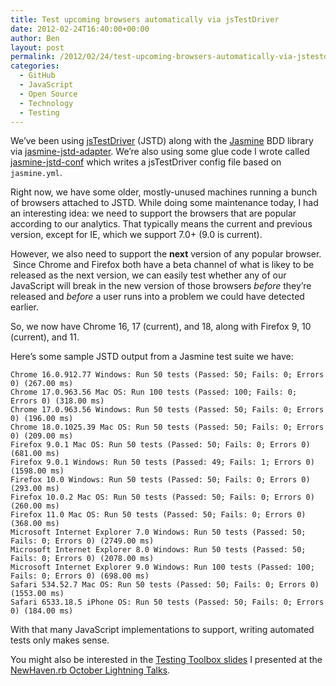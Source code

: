 ```yaml
---
title: Test upcoming browsers automatically via jsTestDriver
date: 2012-02-24T16:40:00+00:00
author: Ben
layout: post
permalink: /2012/02/24/test-upcoming-browsers-automatically-via-jstestdriver/
categories:
  - GitHub
  - JavaScript
  - Open Source
  - Technology
  - Testing
---
```

We&#8217;ve been using [jsTestDriver](http://code.google.com/p/js-test-driver/) (JSTD) along with the [Jasmine](http://pivotal.github.com/jasmine/) BDD library via [jasmine-jstd-adapter](https://github.com/ibolmo/jasmine-jstd-adapter). We&#8217;re also using some glue code I wrote called [jasmine-jstd-conf](https://github.com/hedgeyedev/jasmine-jstd-conf) which writes a jsTestDriver config file based on `jasmine.yml`.

Right now, we have some older, mostly-unused machines running a bunch of browsers attached to JSTD. While doing some maintenance today, I had an interesting idea: we need to support the browsers that are popular according to our analytics. That typically means the current and previous version, except for IE, which we support 7.0+ (9.0 is current).

However, we also need to support the **next** version of any popular browser. &nbsp;Since Chrome and Firefox both have a beta channel of what is likey to be released as the next version, we can easily test whether any of our JavaScript will break in the new version of those browsers _before_ they&#8217;re released and _before_ a user runs into a problem we could have detected earlier.

So, we now have Chrome 16, 17 (current), and 18, along with Firefox 9, 10 (current), and 11.

Here&#8217;s some sample JSTD output from a Jasmine test suite we have:

```
Chrome 16.0.912.77 Windows: Run 50 tests (Passed: 50; Fails: 0; Errors 0) (267.00 ms)
Chrome 17.0.963.56 Mac OS: Run 100 tests (Passed: 100; Fails: 0; Errors 0) (318.00 ms)
Chrome 17.0.963.56 Windows: Run 50 tests (Passed: 50; Fails: 0; Errors 0) (196.00 ms)
Chrome 18.0.1025.39 Mac OS: Run 50 tests (Passed: 50; Fails: 0; Errors 0) (209.00 ms)
Firefox 9.0.1 Mac OS: Run 50 tests (Passed: 50; Fails: 0; Errors 0) (681.00 ms)
Firefox 9.0.1 Windows: Run 50 tests (Passed: 49; Fails: 1; Errors 0) (1598.00 ms)
Firefox 10.0 Windows: Run 50 tests (Passed: 50; Fails: 0; Errors 0) (293.00 ms)
Firefox 10.0.2 Mac OS: Run 50 tests (Passed: 50; Fails: 0; Errors 0) (260.00 ms)
Firefox 11.0 Mac OS: Run 50 tests (Passed: 50; Fails: 0; Errors 0) (368.00 ms)
Microsoft Internet Explorer 7.0 Windows: Run 50 tests (Passed: 50; Fails: 0; Errors 0) (2749.00 ms)
Microsoft Internet Explorer 8.0 Windows: Run 50 tests (Passed: 50; Fails: 0; Errors 0) (2078.00 ms)
Microsoft Internet Explorer 9.0 Windows: Run 100 tests (Passed: 100; Fails: 0; Errors 0) (698.00 ms)
Safari 534.52.7 Mac OS: Run 50 tests (Passed: 50; Fails: 0; Errors 0) (1553.00 ms)
Safari 6533.18.5 iPhone OS: Run 50 tests (Passed: 50; Fails: 0; Errors 0) (184.00 ms)
```

With that many JavaScript implementations to support, writing automated tests only makes sense.

You might also be interested in the [Testing Toolbox slides](http://benjaminoakes.github.com/testing_toolbox/) I presented at the [NewHaven.rb October Lightning Talks](http://www.meetup.com/newhavenrb/events/36030682/).